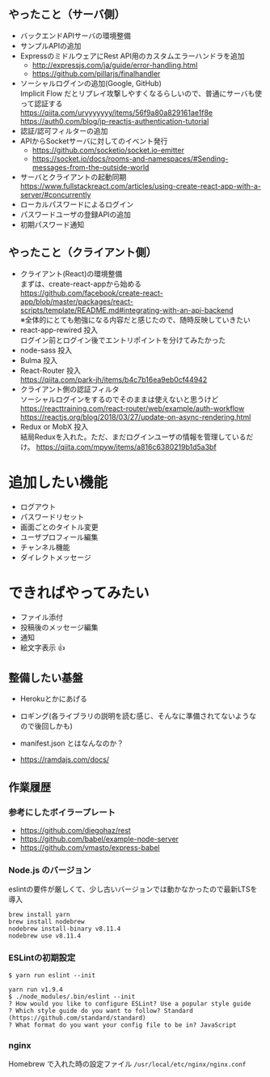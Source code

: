 ## やったこと（サーバ側）
* バックエンドAPIサーバの環境整備
* サンプルAPIの追加
* ExpressのミドルウェアにRest API用のカスタムエラーハンドラを追加
  * http://expressjs.com/ja/guide/error-handling.html
  * https://github.com/pillarjs/finalhandler
* ソーシャルログインの追加(Google, GitHub)  
  Implicit Flow だとリプレイ攻撃しやすくなるらしいので、普通にサーバも使って認証する  
  https://qiita.com/uryyyyyyy/items/56f9a80a829161ae1f8e  
  https://auth0.com/blog/jp-reactjs-authentication-tutorial
* 認証/認可フィルターの追加
* APIからSocketサーバに対してのイベント発行
  * https://github.com/socketio/socket.io-emitter
  * https://socket.io/docs/rooms-and-namespaces/#Sending-messages-from-the-outside-world
* サーバとクライアントの起動同期  
  https://www.fullstackreact.com/articles/using-create-react-app-with-a-server/#concurrently
* ローカルパスワードによるログイン
* パスワードユーザの登録APIの追加
* 初期パスワード通知

## やったこと（クライアント側）
* クライアント(React)の環境整備  
  まずは、create-react-appから始める  
  https://github.com/facebook/create-react-app/blob/master/packages/react-scripts/template/README.md#integrating-with-an-api-backend  
  ※全体的にとても勉強になる内容だと感じたので、随時反映していきたい
* react-app-rewired 投入  
  ログイン前とログイン後でエントリポイントを分けてみたかった
* node-sass 投入
* Bulma 投入
* React-Router 投入  
  https://qiita.com/park-jh/items/b4c7b16ea9eb0cf44942
* クライアント側の認証フィルタ  
  ソーシャルログインをするのでそのままは使えないと思うけど  
  https://reacttraining.com/react-router/web/example/auth-workflow  
  https://reactjs.org/blog/2018/03/27/update-on-async-rendering.html
* Redux or MobX 投入  
  結局Reduxを入れた。ただ、まだログインユーザの情報を管理しているだけ。
  https://qiita.com/mpyw/items/a816c6380219b1d5a3bf


# 追加したい機能
* ログアウト
* パスワードリセット
* 画面ごとのタイトル変更
* ユーザプロフィール編集
* チャンネル機能
* ダイレクトメッセージ

# できればやってみたい
* ファイル添付
* 投稿後のメッセージ編集
* 通知
* 絵文字表示 :+1:

## 整備したい基盤
* Herokuとかにあげる
* ロギング(各ライブラリの説明を読む感じ、そんなに準備されてないようなので後回しかも)
* manifest.json とはなんなのか？

* https://ramdajs.com/docs/

## 作業履歴

### 参考にしたボイラープレート
* https://github.com/diegohaz/rest
* https://github.com/babel/example-node-server
* https://github.com/vmasto/express-babel

### Node.js のバージョン
eslintの要件が厳しくて、少し古いバージョンでは動かなかったので最新LTSを導入
```
brew install yarn
brew install nodebrew
nodebrew install-binary v8.11.4
nodebrew use v8.11.4
```

### ESLintの初期設定
```
$ yarn run eslint --init

yarn run v1.9.4
$ ./node_modules/.bin/eslint --init
? How would you like to configure ESLint? Use a popular style guide
? Which style guide do you want to follow? Standard (https://github.com/standard/standard)
? What format do you want your config file to be in? JavaScript
```

### nginx
Homebrew で入れた時の設定ファイル `/usr/local/etc/nginx/nginx.conf`
